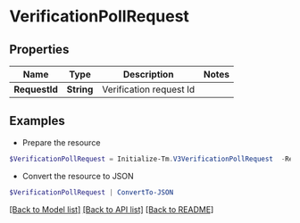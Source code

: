 # VerificationPollRequest
## Properties

Name | Type | Description | Notes
------------ | ------------- | ------------- | -------------
**RequestId** | **String** | Verification request Id | 

## Examples

- Prepare the resource
```powershell
$VerificationPollRequest = Initialize-Tm.V3VerificationPollRequest  -RequestId 089899f13a8f4da7824996191587bab9
```

- Convert the resource to JSON
```powershell
$VerificationPollRequest | ConvertTo-JSON
```

[[Back to Model list]](../README.md#documentation-for-models) [[Back to API list]](../README.md#documentation-for-api-endpoints) [[Back to README]](../README.md)

